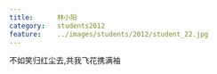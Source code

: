 ```yaml
---
title:		林小阳
category:	students2012
feature:	../images/students/2012/student_22.jpg
---
```

不如笑归红尘去,共我飞花携满袖


